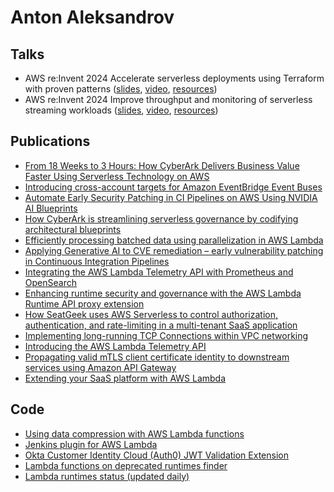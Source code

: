 # Anton Aleksandrov

## Talks
- AWS re:Invent 2024 Accelerate serverless deployments using Terraform with proven patterns ([slides](https://github.com/aal80/reinvent2024-svs320/blob/main/SVS320_terraform_for_serverless.pdf?raw=true), [video](https://www.youtube.com/watch?v=fX7c2GGqTWs), [resources](https://github.com/aal80/reinvent2024-svs320))
- AWS re:Invent 2024 Improve throughput and monitoring of serverless streaming workloads ([slides](https://github.com/aal80/reinvent2024-svs217/blob/main/SVS217_improve_throughput_and_observability_serverless_streaming.pdf?raw=true), [video](https://www.youtube.com/watch?v=V8w35g7shIY), [resources](https://github.com/aal80/reinvent2024-svs217))

## Publications
- [From 18 Weeks to 3 Hours: How CyberArk Delivers Business Value Faster Using Serverless Technology on AWS](https://aws.amazon.com/solutions/case-studies/cyberark-serverless-case-study/)
- [Introducing cross-account targets for Amazon EventBridge Event Buses](https://aws.amazon.com/blogs/compute/introducing-cross-account-targets-for-amazon-eventbridge-event-buses/)
- [Automate Early Security Patching in CI Pipelines on AWS Using NVIDIA AI Blueprints](https://developer.nvidia.com/blog/automate-early-security-patching-in-ci-pipelines-on-aws-using-nvidia-ai-blueprints/)
- [How CyberArk is streamlining serverless governance by codifying architectural blueprints](https://aws.amazon.com/blogs/architecture/how-cyberark-is-streamlining-serverless-governance-by-codifying-architectural-blueprints/)
- [Efficiently processing batched data using parallelization in AWS Lambda](https://aws.amazon.com/blogs/compute/efficiently-processing-batched-data-using-parallelization-in-aws-lambda/)
- [Applying Generative AI to CVE remediation – early vulnerability patching in Continuous Integration Pipelines](https://aws.amazon.com/blogs/containers/applying-generative-ai-to-cve-remediation-early-vulnerability-patching-in-continuous-integration-pipelines/)
- [Integrating the AWS Lambda Telemetry API with Prometheus and OpenSearch](https://aws.amazon.com/blogs/opensource/integrating-the-aws-lambda-telemetry-api-with-prometheus-and-opensearch/)
- [Enhancing runtime security and governance with the AWS Lambda Runtime API proxy extension](https://aws.amazon.com/blogs/compute/enhancing-runtime-security-and-governance-with-the-aws-lambda-runtime-api-proxy-extension/)
- [How SeatGeek uses AWS Serverless to control authorization, authentication, and rate-limiting in a multi-tenant SaaS application](https://aws.amazon.com/blogs/architecture/how-seatgeek-uses-aws-to-control-authorization-authentication-and-rate-limiting-in-a-multi-tenant-saas-application/)
- [Implementing long-running TCP Connections within VPC networking](https://aws.amazon.com/blogs/networking-and-content-delivery/implementing-long-running-tcp-connections-within-vpc-networking/)
- [Introducing the AWS Lambda Telemetry API](https://aws.amazon.com/blogs/compute/introducing-the-aws-lambda-telemetry-api/)
- [Propagating valid mTLS client certificate identity to downstream services using Amazon API Gateway](https://aws.amazon.com/blogs/compute/propagating-valid-mtls-client-certificate-identity-to-downstream-services-using-amazon-api-gateway/)
- [Extending your SaaS platform with AWS Lambda](https://aws.amazon.com/blogs/architecture/extending-your-saas-platform-with-aws-lambda/)

## Code
- [Using data compression with AWS Lambda functions](https://github.com/aws-samples/lambda-with-compression)
- [Jenkins plugin for AWS Lambda](https://github.com/aal80/aws-lambda-jenkins-plugin)
- [Okta Customer Identity Cloud (Auth0) JWT Validation Extension](https://github.com/aal80/lambda-jwt-verifier-runtime-api-proxy)
- [Lambda functions on deprecated runtimes finder](https://github.com/aal80/lambda-on-deprecated-runtimes-finder)
- [Lambda runtimes status (updated daily)](https://github.com/aal80/lambda-on-deprecated-runtimes-finder/blob/main/deprecated_runtimes.json)
